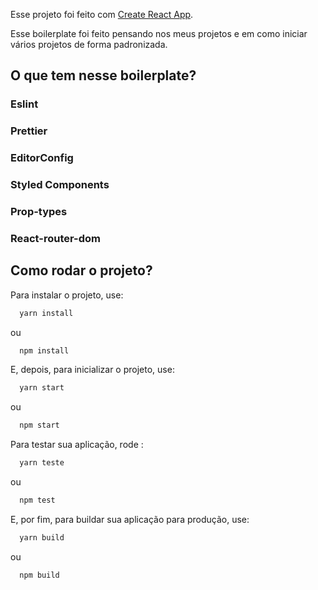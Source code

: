 Esse projeto foi feito com [Create React App](https://github.com/facebook/create-react-app).

Esse boilerplate foi feito pensando nos meus projetos e em como iniciar vários projetos de forma padronizada.

## O que tem nesse boilerplate?

### Eslint

### Prettier

### EditorConfig

### Styled Components

### Prop-types

### React-router-dom

## Como rodar o projeto?

Para instalar o projeto, use:

```cmd
  yarn install
```

ou

```cmd
  npm install
```

E, depois, para inicializar o projeto, use:

```cmd
  yarn start
```

ou

```cmd
  npm start
```

Para testar sua aplicação, rode :

```cmd
  yarn teste
```

ou

```cmd
  npm test
```

E, por fim, para buildar sua aplicação para produção, use:

```cmd
  yarn build
```

ou

```cmd
  npm build
```
